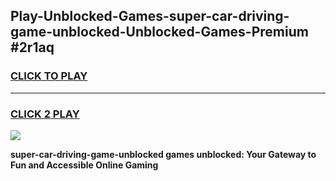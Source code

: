 
## Play-Unblocked-Games-super-car-driving-game-unblocked-Unblocked-Games-Premium #2r1aq
<h3>
<a href="https://premium.freeplayer.one?title=super-car-driving-game-unblocked&ref=12M">CLICK TO PLAY</a></h3>
<hr>

<h3>
<a href="https://premium.freeplayer.one?title=super-car-driving-game-unblocked&ref=12M">CLICK 2 PLAY</a>
  
</h3>

<a href="https://premium.freeplayer.one?title=super-car-driving-game-unblocked&ref=12M"><img src="https://clearcache.store/games.png"></a>


**super-car-driving-game-unblocked games unblocked: Your Gateway to Fun and Accessible Online Gaming**
